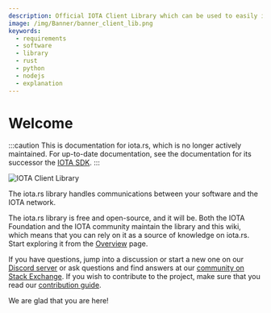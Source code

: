 ```yaml
---
description: Official IOTA Client Library which can be used to easily integrate an IOTA Client into your application
image: /img/Banner/banner_client_lib.png
keywords:
  - requirements
  - software
  - library
  - rust
  - python
  - nodejs
  - explanation
---
```


# Welcome

:::caution
This is documentation for iota.rs, which is no longer actively maintained.
For up-to-date documentation, see the documentation for its successor the [IOTA SDK](/iota-sdk/welcome).
:::

![IOTA Client Library](/img/Banner/banner_client_lib.png)

The iota.rs library handles communications between your software and the IOTA network.

The iota.rs library is free and open-source, and it will be. Both the IOTA Foundation and the IOTA community maintain
the library and this wiki, which means that you can rely on it as a source of knowledge on iota.rs. Start exploring it
from the [Overview](overview.md) page.

If you have questions, jump into a discussion or start a new one on our [Discord server](https://discord.iota.org) or
ask questions and find answers at our [community on Stack Exchange](https://iota.stackexchange.com/). If you wish to
contribute to the project, make sure that you read our [contribution guide](./contribute.md).

We are glad that you are here!
